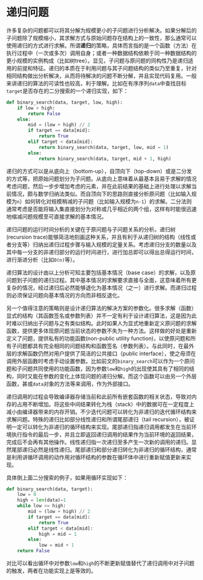 # 递归问题

许多复杂的问题都可以将其分解为规模更小的子问题进行分析解决。如果分解后的子问题除了规模缩小，其求解方式与原始问题存在结构上的一致性，那么通常可以使用递归的方式进行求解。所谓**递归**的策略，具体而言指的是一个函数（方法）在执行过程中（一次或多次）调用自身；或者一种数据结构依赖于同一种数据结构的更小规模的实例构成（比如树tree）。显见，子问题与原问题的同构性乃是递归适用的前提和特征。递归的本质在于利用问题与其子问题结构的类似乃至重复，针对相同结构做出分析解决，从而将待解决的问题不断分解，并且实现代码复用。一般来讲递归的算法的可读性也较高，利于理解。比如在有序序列`data`中查找目标`target`是否存在的二分搜索的一个递归实现，如下：

```python
def binary_search(data, target, low, high):
	if low > high:
		return False 
	else:
		mid = (low + high) // 2
		if target == data[mid]:
			return True
		elif target < data[mid]:
			return binary_search(data, target, low, mid − 1)
		else:
			return binary_search(data, target, mid + 1, high)
```

递归的方式可以是从底向上（bottom-up），自顶向下（top-down）或是二分发的方式等，把原始问题划分为子问题。从底向上意味着从最基本且易于求解的情况考虑问题，然后一步步增加考虑的元素，并在此前结果的基础上进行处理以求解当前情况，颇与数学归纳法类似。而自顶向下的思路则直接分析原问题（比如输入规模为`n`）如何转化对规模稍减的子问题（比如输入规模为`n-1`）的求解。二分法则通常考虑是否能将输入集直接划分为对称或几乎相近的两个组，这样有时能很迅速地缩减问题规模至可直接求解的基本情况。

递归问题的运行时间分析的关键在于原问题与子问题关系的分析。递归树(recursion trace)能够简洁地刻画这种关系，并且有利于从递归树的结构（线性或者分支等）归纳出递归过程步骤与输入规模的定量关系。考虑递归分支的数量以及其中每一分支的非递归部分的运行时间进行，进行加总即可以得出总得运行时间，进行渐进分析（比如`O(n)`等）。

递归算法的设计由以上分析可知主要包括基本情况（base case）的求解，以及原问题到子问题的递归过程。其中基本情况的求解要求直接与全面，这意味着所有更复杂的情况，经过递归后必然能够退化为基本情况（之一）进行求解。而递归过程则必须保证问题向基本情况的方向而非相反退化。

另一个值得注意的策略则是设计递归算法的解决方案的参数化。很多求解（函数）显式的结构（其函数签名或参数列表）并不一定有利于设计递归算法，这是因为此时难以归纳出子问题与之有类似结构。此时如果人为显式地重新定义原问题的求解函数，提供更多体现原问题当前状态的参数不失为一种方法。这样做的好处是重新定义了问题，提供私有的功能函数(non-public utility function)，以使原问题和所有子问题都具有完全相同的问题结构和函数签名（参数列表）。与此同时，在最外层的求解函数仍然对用户提供了简洁的公共接口（public interface），使之毋须在调用外层函数时考虑手动设置参数。比如前文的`binary_search`可以作为一个原问题和子问题共同使用的功能函数，因为参数`low`和`high`的出现使其具有了相同的结构，同时又能在参数的变化上体现问题的递归分解。而这个函数可以由另一个外层函数，甚或`data`对象的方法等来调用，作为外部接口。

递归调用的过程会导致编译器存储当前和此前所有嵌套函数的相关状态，导致对内存的占用不断增加。将这些中间结果转化为栈（stack）中的数据可在一定程度上减小由编译器带来的内存开销。不少迭代问题可以转化为非递归的迭代循环结构来求解问题。特殊的递归比如部分线性递归和所谓尾部递归（tail recursion），被证明一定可以转化为非递归的循环结构来实现。尾部递归指递归调用都发生在当前环境执行指令的最后一步，并且立即返回递归调用的结果作为当前环境的返回结果，完成后不会再有其他操作。线性递归指一次递归至多产生一次新的调用的递归。显然尾部递归必然是线性递归。尾部递归和部分递归转化为非递归的循环结构，通常是利用讲循环调用的动作用对循环结构的参数在循环体中进行重新赋值更新来实现。

具体倒上面二分搜索的例子，如果用循环实现如下：

```python
def binary_search(data, target):
	low = 0
	high = len(data)−1
	while low <= high:
		mid = (low + high) // 2
		if target == data[mid]:
			return True
		elif target < data[mid]:
			high = mid − 1
		else:
			low = mid + 1
	return False
```

对比可以看出循环中对参数`low`和`high`的不断更新赋值替代了递归调用中对子问题的触发，两者在功能实现上是等效的。